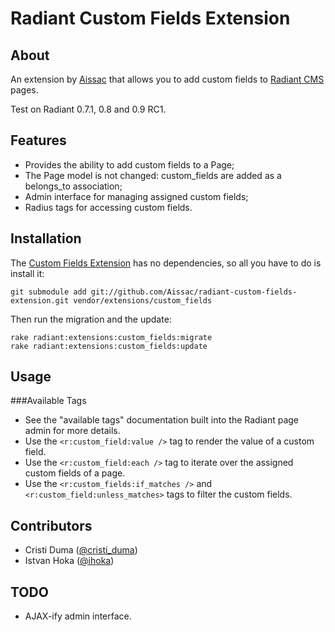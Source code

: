 Radiant Custom Fields Extension
===

About
---

An extension by [Aissac][ai] that allows you to add custom fields to [Radiant CMS][rd] pages.

Test on Radiant 0.7.1, 0.8 and 0.9 RC1.

Features
---

* Provides the ability to add custom fields to a Page;
* The Page model is not changed: custom\_fields are added as a belongs\_to association;
* Admin interface for managing assigned custom fields;
* Radius tags for accessing custom fields.

Installation
---

The [Custom Fields Extension][cfe] has no dependencies, so all you have to do is install it:
  
  	git submodule add git://github.com/Aissac/radiant-custom-fields-extension.git vendor/extensions/custom_fields

Then run the migration and the update:
  
  	rake radiant:extensions:custom_fields:migrate
  	rake radiant:extensions:custom_fields:update

Usage
---

###Available Tags

* See the "available tags" documentation built into the Radiant page admin for more details.
* Use the `<r:custom_field:value />` tag to render the value of a custom field.
* Use the `<r:custom_field:each />` tag to iterate over the assigned custom fields of a page.
* Use the `<r:custom_fields:if_matches />` and `<r:custom_field:unless_matches>` tags to filter the custom fields.

Contributors
---

* Cristi Duma ([@cristi_duma][cd])
* Istvan Hoka ([@ihoka][ih])

TODO
---
* AJAX-ify admin interface.


[ai]: http://www.aissac.ro/
[rd]: http://radiantcms.org/
[cfe]: http://github.com/Aissac/radiant-custom-fields-extension/
[cd]: http://twitter.com/cristi_duma
[ih]: http://twitter.com/ihoka